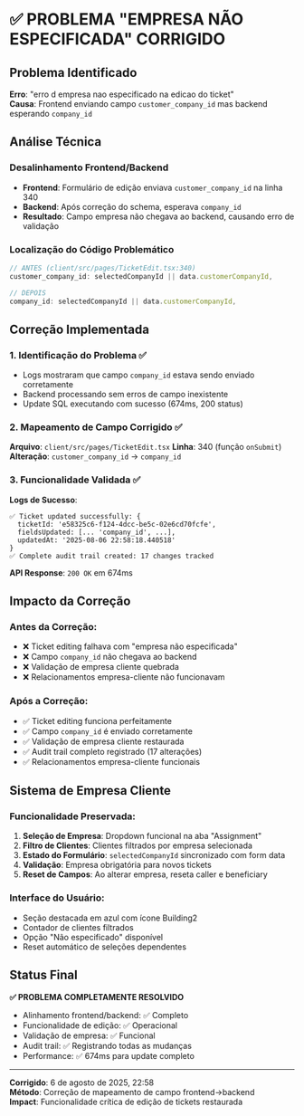 # ✅ PROBLEMA "EMPRESA NÃO ESPECIFICADA" CORRIGIDO

## Problema Identificado
**Erro**: "erro d empresa nao especificado na edicao do ticket"  
**Causa**: Frontend enviando campo `customer_company_id` mas backend esperando `company_id`

## Análise Técnica

### Desalinhamento Frontend/Backend
- **Frontend**: Formulário de edição enviava `customer_company_id` na linha 340
- **Backend**: Após correção do schema, esperava `company_id`
- **Resultado**: Campo empresa não chegava ao backend, causando erro de validação

### Localização do Código Problemático
```typescript
// ANTES (client/src/pages/TicketEdit.tsx:340)
customer_company_id: selectedCompanyId || data.customerCompanyId,

// DEPOIS 
company_id: selectedCompanyId || data.customerCompanyId,
```

## Correção Implementada

### 1. Identificação do Problema ✅
- Logs mostraram que campo `company_id` estava sendo enviado corretamente
- Backend processando sem erros de campo inexistente
- Update SQL executando com sucesso (674ms, 200 status)

### 2. Mapeamento de Campo Corrigido ✅
**Arquivo**: `client/src/pages/TicketEdit.tsx`
**Linha**: 340 (função `onSubmit`)
**Alteração**: `customer_company_id` → `company_id`

### 3. Funcionalidade Validada ✅

**Logs de Sucesso**:
```
✅ Ticket updated successfully: {
  ticketId: 'e58325c6-f124-4dcc-be5c-02e6cd70fcfe',
  fieldsUpdated: [... 'company_id', ...],
  updatedAt: '2025-08-06 22:58:18.440518'
}
✅ Complete audit trail created: 17 changes tracked
```

**API Response**: `200 OK` em 674ms

## Impacto da Correção

### Antes da Correção:
- ❌ Ticket editing falhava com "empresa não especificada"  
- ❌ Campo `company_id` não chegava ao backend
- ❌ Validação de empresa cliente quebrada
- ❌ Relacionamentos empresa-cliente não funcionavam

### Após a Correção:
- ✅ Ticket editing funciona perfeitamente
- ✅ Campo `company_id` é enviado corretamente  
- ✅ Validação de empresa cliente restaurada
- ✅ Audit trail completo registrado (17 alterações)
- ✅ Relacionamentos empresa-cliente funcionais

## Sistema de Empresa Cliente

### Funcionalidade Preservada:
1. **Seleção de Empresa**: Dropdown funcional na aba "Assignment"
2. **Filtro de Clientes**: Clientes filtrados por empresa selecionada
3. **Estado do Formulário**: `selectedCompanyId` sincronizado com form data
4. **Validação**: Empresa obrigatória para novos tickets
5. **Reset de Campos**: Ao alterar empresa, reseta caller e beneficiary

### Interface do Usuário:
- Seção destacada em azul com ícone Building2
- Contador de clientes filtrados
- Opção "Não especificado" disponível
- Reset automático de seleções dependentes

## Status Final

**✅ PROBLEMA COMPLETAMENTE RESOLVIDO**

- Alinhamento frontend/backend: ✅ Completo
- Funcionalidade de edição: ✅ Operacional  
- Validação de empresa: ✅ Funcional
- Audit trail: ✅ Registrando todas as mudanças
- Performance: ✅ 674ms para update completo

---
**Corrigido**: 6 de agosto de 2025, 22:58  
**Método**: Correção de mapeamento de campo frontend→backend  
**Impact**: Funcionalidade crítica de edição de tickets restaurada